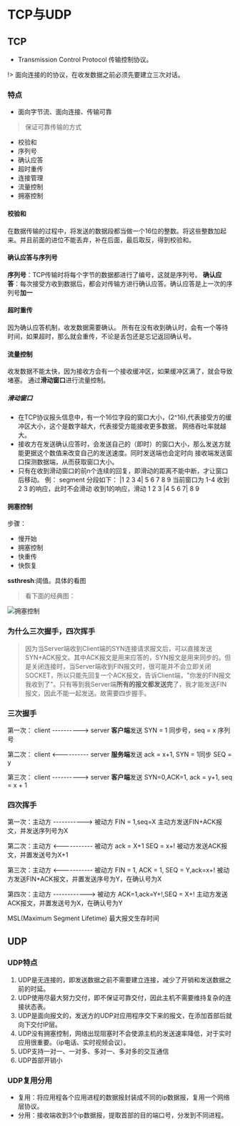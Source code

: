 # TCP与UDP

## TCP

- Transmission Control Protocol 传输控制协议。

!> 面向连接的的协议，在收发数据之前必须先要建立三次对话。

### 特点

- 面向字节流、面向连接、传输可靠

> 保证可靠传输的方式

- 校验和
- 序列号
- 确认应答
- 超时重传
- 连接管理
- 流量控制
- 拥塞控制

#### 校验和

在数据传输的过程中，将发送的数据段都当做一个16位的整数。将这些整数加起来。并且前面的进位不能丢弃，补在后面，最后取反，得到校验和。

#### 确认应答与序列号

**序列号**：TCP传输时将每个字节的数据都进行了编号，这就是序列号。
**确认应答**：每次接受方收到数据后，都会对传输方进行确认应答。确认应答是上一次的序列号**加一**

#### 超时重传

因为确认应答机制，收发数据需要确认。
所有在没有收到确认时，会有一个等待时间，如果超时，那么就会重传，不论是丢包还是忘记返回确认号。

#### 流量控制

收发数据不能太快，因为接收方会有一个接收缓冲区，如果缓冲区满了，就会导致堵塞。
通过**滑动窗口**进行流量控制。

##### 滑动窗口

- 在TCP协议报头信息中，有一个16位字段的窗口大小，(2^16),代表接受方的缓冲区大小，这个是数字越大，代表接受方能接收更多数据，
网络吞吐率就越大。
- 接收方在发送确认应答时，会发送自己的（即时）的窗口大小，那么发送方就能更据这个数值来改变自己的发送速度。同时发送端也会定时向
接收端发送窗口探测数据端，从而获取窗口大小。
- 只有在收到滑动窗口的前n个连续的回复，即滑动的距离不能中断，才让窗口后移动。
例：
  segment 分段如下：
  |1 2 3 4| 5 6 7 8 9
  当前窗口为 1-4
  收到 2 3 的响应，此时不会滑动
  收到1的响应，滑动
  1 2 3 |4 5 6 7| 8 9

#### 拥塞控制

步骤：

- 慢开始
- 拥塞控制
- 快重传
- 快恢复

**ssthresh**:阈值。具体的看图

> 看下面的经典图：

![拥塞控制](https://gitee.com/gitme-H/images-bed/raw/master/img/拥塞控制.png)

### 为什么三次握手，四次挥手

> 因为当Server端收到Client端的SYN连接请求报文后，可以直接发送SYN+ACK报文。其中ACK报文是用来应答的，SYN报文是用来同步的。但是关闭连接时，当Server端收到FIN报文时，很可能并不会立即关闭SOCKET，所以只能先回复一个ACK报文，告诉Client端，"你发的FIN报文我收到了"。只有等到我Server端**所有的报文都发送完**了，我才能发送FIN报文，因此不能一起发送。故需要四步握手。

### 三次握手

第一次： client ----------> server
**客户端**发送 SYN = 1 同步号，seq = x 序列号

第二次： client <---------- server
**服务端**发送 ack = x+1, SYN = 1同步 SEQ = y

第三次： client ----------> server
**客户端**发送 SYN=0,ACK=1, ack = y+1, seq = x + 1

### 四次挥手

第一次：主动方 -----------> 被动方
FIN = 1,seq=X
主动方发送FIN+ACK报文，并发送序列号为X

第二次：主动方 <----------- 被动方
ack = X+1 SEQ = x+!
被动方发送ACK报文，并置发送号为X+1

第三次：主动方 <----------- 被动方
FIN = 1, ACK = 1, SEQ = Y,ack=x+!
被动方发送FIN+ACK报文，并置发送序号为Y，在确认号为X

第四次：主动方 ------------> 被动方
ACK=1,ack=Y+!,SEQ = X+!
主动方发送ACK报文，并置发送号为X，在确认号为Y

MSL(Maximum Segment Lifetime)
最大报文生存时间

## UDP

### UDP特点

1. UDP是无连接的，即发送数据之前不需要建立连接，减少了开销和发送数据之前的时延。
2. UDP使用尽最大努力交付，即不保证可靠交付，因此主机不需要维持复杂的连接状态表。
3. UDP是面向报文的，发送方的UDP对应用程序交下来的报文，在添加首部后就向下交付IP层。
4. UDP没有拥塞控制，网络出现阻塞时不会使源主机的发送速率降低，对于实时应用很重要。（ip电话、实时视频会议）。
5. UDP支持一对一、一对多、多对一、多对多的交互通信
6. UDP首部开销小

### UDP复用分用

- 复用：将应用程各个应用进程的数据报封装成不同的ip数据报，复用一个网络层协议。
- 分用：接收端收到3个ip数据报，提取首部的目的端口号，分发到不同进程。
